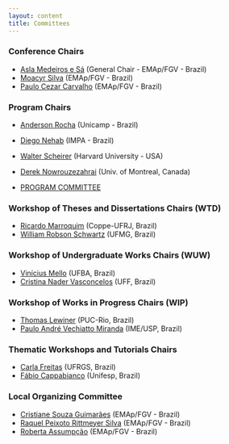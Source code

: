 ```yaml
---
layout: content
title: Committees
---
```


### Conference Chairs

- [Asla Medeiros e Sá](http://emap.fgv.br/people/asla.sa.html) (General Chair - EMAp/FGV - Brazil)
- [Moacyr Silva](http://emap.fgv.br/people/moacyr.silva.html) (EMAp/FGV - Brazil)
- [Paulo Cezar Carvalho](http://emap.fgv.br/people/paulo.carvalho.html) (EMAp/FGV - Brazil)

### Program Chairs

- [Anderson Rocha](http://www.ic.unicamp.br/~rocha/) (Unicamp - Brazil) 
- [Diego Nehab](http://w3.impa.br/~diego/) (IMPA - Brazil) 
- [Walter Scheirer](http://www.wjscheirer.com/) (Harvard University - USA)
- [Derek Nowrouzezahrai](http://www.iro.umontreal.ca/~derek/) (Univ. of Montreal, Canada)

- [PROGRAM COMMITTEE](program_committee.html)

### Workshop of Theses and Dissertations Chairs (WTD)

- [Ricardo Marroquim](http://www.lcg.ufrj.br/Members/ricardo) (Coppe-UFRJ, Brazil)
- [William Robson Schwartz](http://homepages.dcc.ufmg.br/~william/) (UFMG, Brazil)

### Workshop of Undergraduate Works Chairs (WUW)

- [Vinícius Mello](http://www.dmat.ufba.br/~vinicius.mello/) (UFBA, Brazil) 
- [Cristina Nader Vasconcelos](http://www2.ic.uff.br/~crisnv/index.php) (UFF, Brazil) 

### Workshop of Works in Progress Chairs (WIP)

- [Thomas Lewiner](http://zeus.mat.puc-rio.br/tomlew/tomlew_uk.php) (PUC-Rio, Brazil) 
- [Paulo André Vechiatto Miranda](http://www.vision.ime.usp.br/~pmiranda/) (IME/USP, Brazil) 

### Thematic Workshops and Tutorials Chairs

- [Carla Freitas](https://wiki.inf.ufrgs.br/Carla_Dal_Sasso_Freitas) (UFRGS, Brazil)
- [Fábio Cappabianco](http://lattes.cnpq.br/7438076121387151) (Unifesp, Brazil)

### Local Organizing Committee

- [Cristiane Souza Guimarães](http://emap.fgv.br/equipe-admin.html) (EMAp/FGV - Brazil)
- [Raquel Peixoto Rittmeyer Silva](http://emap.fgv.br/equipe-admin.html) (EMAp/FGV - Brazil)
- [Roberta Assumpção](http://emap.fgv.br/equipe-admin.html) (EMAp/FGV - Brazil)
